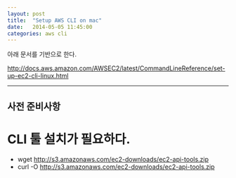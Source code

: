 ```yaml
---
layout: post
title:  "Setup AWS CLI on mac"
date:   2014-05-05 11:45:00
categories: aws cli
---
```


아래 문서를 기반으로 한다. 

http://docs.aws.amazon.com/AWSEC2/latest/CommandLineReference/set-up-ec2-cli-linux.html

--- 
## 사전 준비사항
# CLI 툴 설치가 필요하다. 
- wget http://s3.amazonaws.com/ec2-downloads/ec2-api-tools.zip
- curl -O http://s3.amazonaws.com/ec2-downloads/ec2-api-tools.zip

 
